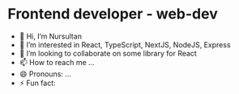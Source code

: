 # Frontend developer - web-dev
- 👋 Hi, I’m Nursultan
- 👀 I’m interested in React, TypeScript, NextJS, NodeJS, Express
- 💞️ I’m looking to collaborate on some library for React
- 📫 How to reach me ...
- 😄 Pronouns: ...
- ⚡ Fun fact:
